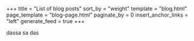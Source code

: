 +++
title = "List of blog posts"
sort_by = "weight"
template = "blog.html"
page_template = "blog-page.html"
paginate_by = 0
insert_anchor_links = "left"
generate_feed = true
+++

dassa sa das 
